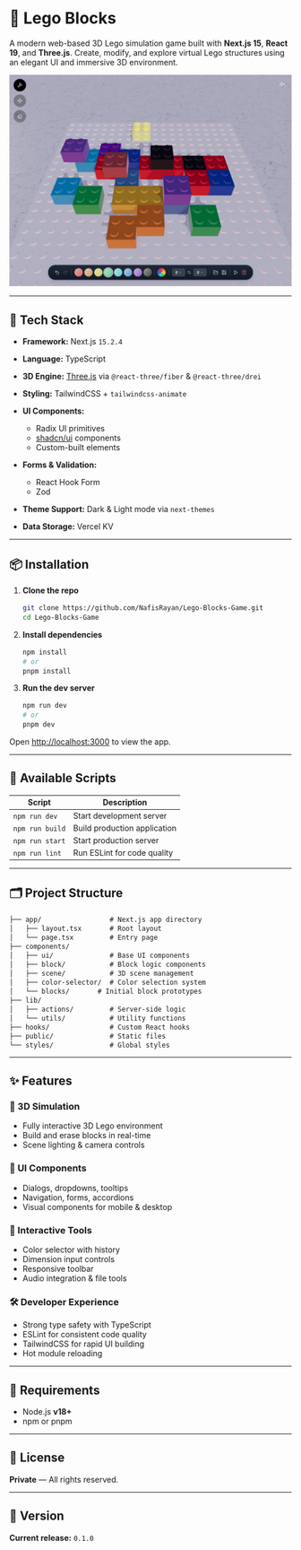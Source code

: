 # 🧱 Lego Blocks

A modern web-based 3D Lego simulation game built with **Next.js 15**, **React 19**, and **Three.js**. Create, modify, and explore virtual Lego structures using an elegant UI and immersive 3D environment.

<p align="center"> <img src="https://github.com/NafisRayan/Lego-Blocks-Game/blob/main/public/Lego%20Simulation.png" alt="Lego Blocks Simulation Image" width="860" /> </p>

---

## 🚀 Tech Stack

* **Framework:** Next.js `15.2.4`
* **Language:** TypeScript
* **3D Engine:** [Three.js](https://threejs.org/) via `@react-three/fiber` & `@react-three/drei`
* **Styling:** TailwindCSS + `tailwindcss-animate`
* **UI Components:**

  * Radix UI primitives
  * [shadcn/ui](https://ui.shadcn.com/) components
  * Custom-built elements
* **Forms & Validation:**

  * React Hook Form
  * Zod
* **Theme Support:** Dark & Light mode via `next-themes`
* **Data Storage:** Vercel KV

---

## 📦 Installation

1. **Clone the repo**

   ```bash
   git clone https://github.com/NafisRayan/Lego-Blocks-Game.git
   cd Lego-Blocks-Game
   ```

2. **Install dependencies**

   ```bash
   npm install
   # or
   pnpm install
   ```

3. **Run the dev server**

   ```bash
   npm run dev
   # or
   pnpm dev
   ```

Open [http://localhost:3000](http://localhost:3000) to view the app.

---

## 🧰 Available Scripts

| Script          | Description                  |
| --------------- | ---------------------------- |
| `npm run dev`   | Start development server     |
| `npm run build` | Build production application |
| `npm run start` | Start production server      |
| `npm run lint`  | Run ESLint for code quality  |

---

## 🗂 Project Structure

```
├── app/                 # Next.js app directory
│   ├── layout.tsx       # Root layout
│   └── page.tsx         # Entry page
├── components/
│   ├── ui/              # Base UI components
│   ├── block/           # Block logic components
│   ├── scene/           # 3D scene management
│   ├── color-selector/  # Color selection system
│   └── blocks/       # Initial block prototypes
├── lib/
│   ├── actions/         # Server-side logic
│   └── utils/           # Utility functions
├── hooks/               # Custom React hooks
├── public/              # Static files
└── styles/              # Global styles
```

---

## ✨ Features

### 🔧 3D Simulation

* Fully interactive 3D Lego environment
* Build and erase blocks in real-time
* Scene lighting & camera controls

### 🧩 UI Components

* Dialogs, dropdowns, tooltips
* Navigation, forms, accordions
* Visual components for mobile & desktop

### 🎨 Interactive Tools

* Color selector with history
* Dimension input controls
* Responsive toolbar
* Audio integration & file tools

### 🛠 Developer Experience

* Strong type safety with TypeScript
* ESLint for consistent code quality
* TailwindCSS for rapid UI building
* Hot module reloading

---

## 🛑 Requirements

* Node.js **v18+**
* npm or pnpm

---

## 📝 License

**Private** — All rights reserved.

---

## 🔖 Version

**Current release:** `0.1.0`
